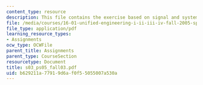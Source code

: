 ```yaml
---
content_type: resource
description: This file contains the exercise based on signal and systems.
file: /media/courses/16-01-unified-engineering-i-ii-iii-iv-fall-2005-spring-2006/b629211a77919d6af0f55055007a530a_s03_ps05_fall03.pdf
file_type: application/pdf
learning_resource_types:
- Assignments
ocw_type: OCWFile
parent_title: Assignments
parent_type: CourseSection
resourcetype: Document
title: s03_ps05_fall03.pdf
uid: b629211a-7791-9d6a-f0f5-5055007a530a
---
```

